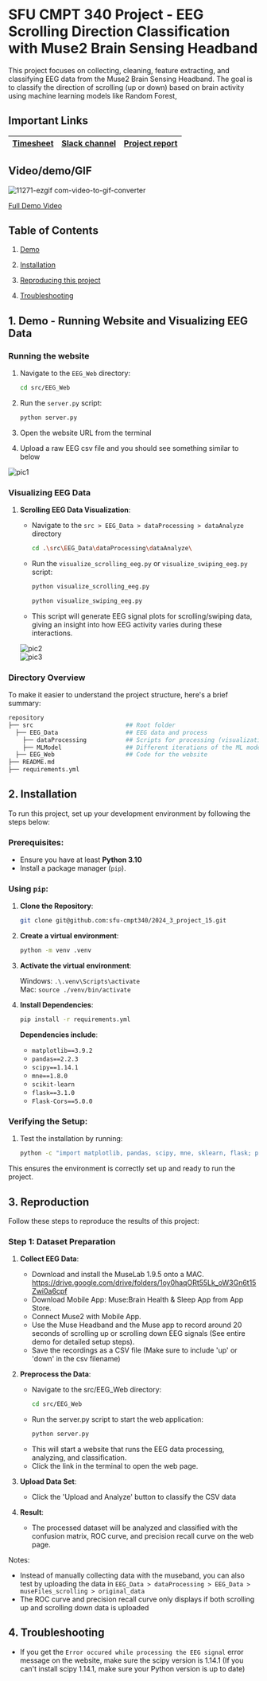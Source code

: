 # SFU CMPT 340 Project - EEG Scrolling Direction Classification with Muse2 Brain Sensing Headband 
This project focuses on collecting, cleaning, feature extracting, and classifying EEG data from the Muse2 Brain Sensing Headband. The goal is to classify the direction of scrolling (up or down) based on brain activity using machine learning models like Random Forest, 


## Important Links

| [Timesheet](https://1sfu-my.sharepoint.com/:x:/g/personal/hamarneh_sfu_ca/EYcEhogX3nlMlobLCvc9I1UBQAROq3b5g4AKcHswM16LWg?e=0jHbXh) | [Slack channel](https://app.slack.com/client/T07K7SWL5A4/C07JKF7EBML) | [Project report](https://www.overleaf.com/project/66d0b103964b3acdf17669aa) |
|-----------|---------------|-------------------------|

## Video/demo/GIF
![11271-ezgif com-video-to-gif-converter](https://github.com/user-attachments/assets/2074654f-ec71-4301-8148-0ce9e0cce7ab)


[Full Demo Video](https://drive.google.com/file/d/1GscGs1FrE-tUDiTAucsPe4q-xS4oyQJT/view?usp=sharing) 


## Table of Contents
1. [Demo](#demo)

2. [Installation](#installation)

3. [Reproducing this project](#repro)

4. [Troubleshooting](#troubleshoot)


<a name="demo"></a>
## 1. Demo - Running Website and Visualizing EEG Data

### Running the website 

1. Navigate to the `EEG_Web` directory:
     ```bash
     cd src/EEG_Web
     ```
2. Run the `server.py` script:
     ```bash
     python server.py
     ```
3. Open the website URL from the terminal

4. Upload a raw EEG csv file and you should see something similar to below

![pic1](https://github.com/user-attachments/assets/2e9319b5-b383-4f6d-8efa-c1284084a479)


### Visualizing EEG Data

1. **Scrolling EEG Data Visualization**:
   - Navigate to the `src > EEG_Data > dataProcessing > dataAnalyze` directory
     ```bash
     cd .\src\EEG_Data\dataProcessing\dataAnalyze\
     ```
      
   - Run the `visualize_scrolling_eeg.py` or `visualize_swiping_eeg.py`  script:
     ```bash
     python visualize_scrolling_eeg.py
     ```   
     ```bash
     python visualize_swiping_eeg.py
     ```
   - This script will generate EEG signal plots for scrolling/swiping data, giving an insight into how EEG activity varies during these interactions.

   ![pic2](https://github.com/user-attachments/assets/868b579c-8489-49d3-9615-650dc0bf5622)
   <br>
   ![pic3](https://github.com/user-attachments/assets/90d4c57e-a518-4e4b-b9e6-75f8a061c0c8)

### Directory Overview

To make it easier to understand the project structure, here's a brief summary:

```bash
repository
├── src                          ## Root folder
  ├── EEG_Data                   ## EEG data and process
    ├── dataProcessing           ## Scripts for processing (visualization, cleaning, extracting)
    ├── MLModel                  ## Different iterations of the ML models 
  ├── EEG_Web                    ## Code for the website 
├── README.md                    
├── requirements.yml             
```

<a name="installation"></a>
## 2. Installation

To run this project, set up your development environment by following the steps below:

### Prerequisites:
- Ensure you have at least **Python 3.10** 
- Install a package manager (`pip`).

### Using `pip`:
1. **Clone the Repository**:
    ```bash
    git clone git@github.com:sfu-cmpt340/2024_3_project_15.git
    ```
2. **Create a virtual environment**:
    ```bash
    python -m venv .venv
    ```
3. **Activate the virtual environment**:

   Windows: `.\.venv\Scripts\activate`<br>
   Mac: `source ./venv/bin/activate`
4. **Install Dependencies**:
    ```bash
    pip install -r requirements.yml
    ```

   **Dependencies include**:
   - `matplotlib==3.9.2`
   - `pandas==2.2.3`
   - `scipy==1.14.1`
   - `mne==1.8.0`
   - `scikit-learn`
   - `flask==3.1.0`
   - `Flask-Cors==5.0.0`

### Verifying the Setup:
1. Test the installation by running:
    ```bash
    python -c "import matplotlib, pandas, scipy, mne, sklearn, flask; print('All dependencies are installed.')"
    ```

This ensures the environment is correctly set up and ready to run the project.


<a name="repro"></a>
## 3. Reproduction

Follow these steps to reproduce the results of this project:

### Step 1: Dataset Preparation
1. **Collect EEG Data**:
   - Download and install the MuseLab 1.9.5 onto a MAC. https://drive.google.com/drive/folders/1oy0haqORt55Lk_oW3Gn6t15Zwi0a6cpf
   - Download Mobile App: Muse:Brain Health & Sleep App from App Store.
   - Connect Muse2 with Mobile App.
   - Use the Muse Headband and the Muse app to record around 20 seconds of scrolling up or scrolling down EEG signals (See entire demo for detailed setup steps).
   - Save the recordings as a CSV file (Make sure to include 'up' or 'down' in the csv filename)
   
2. **Preprocess the Data**:
   - Navigate to the src/EEG_Web directory:
      ```bash
      cd src/EEG_Web
      ```
   - Run the server.py script to start the web application:
      ```bash
      python server.py
      ```
   - This will start a website that runs the EEG data processing, analyzing, and classification.
   - Click the link in the terminal to open the web page.

3. **Upload Data Set**:
   - Click the 'Upload and Analyze' button to classify the CSV data

4. **Result**:
   - The processed dataset will be analyzed and classified with the confusion matrix, ROC curve, and precision recall curve on the web page.

Notes: 
- Instead of manually collecting data with the museband, you can also test by uploading the data in `EEG_Data > dataProcessing > EEG_Data > museFiles_scrolling > original_data`
- The ROC curve and precision recall curve only displays if both scrolling up and scrolling down data is uploaded 

<a name="troubleshoot"></a>
## 4. Troubleshooting
- If you get the `Error occured while processing the EEG signal` error message on the website, make sure the scipy version is 1.14.1 (If you can't install scipy 1.14.1, make sure your Python version is up to date)